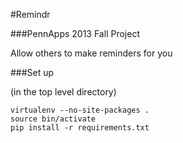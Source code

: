 
#Remindr

###PennApps 2013 Fall Project

Allow others to make reminders for you

###Set up

(in the top level directory)

    virtualenv --no-site-packages .
    source bin/activate
    pip install -r requirements.txt



